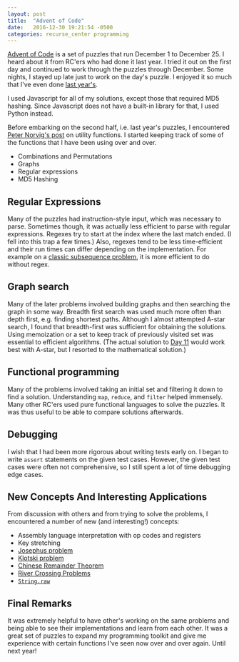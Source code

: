 ```yaml
---
layout: post
title:  "Advent of Code"
date:   2016-12-30 19:21:54 -0500
categories: recurse_center programming
---
```


[Advent of Code](http://adventofcode.com/2016) is a set of puzzles that run December 1 to December 25. I heard about it from RC'ers who had done it last year. I tried it out on the first day and continued to work through the puzzles through December. Some nights, I stayed up late just to work on the day's puzzle. I enjoyed it so much that I've even done [last year's](http://adventofcode.com/2015).

I used Javascript for all of my solutions, except those that required MD5 hashing. Since Javascript does not have a built-in library for that, I used Python instead.

Before embarking on the second half, i.e. last year's puzzles, I encountered [Peter Norvig's post](https://nbviewer.jupyter.org/url/norvig.com/ipython/Advent%20of%20Code.ipynb) on utility functions. I started keeping track of some of the functions that I have been using over and over.

- Combinations and Permutations
- Graphs
- Regular expressions
- MD5 Hashing

## Regular Expressions

Many of the puzzles had instruction-style input, which was necessary to parse. Sometimes though, it was actually less efficient to parse with regular expressions. Regexes try to start at the index where the last match ended. (I fell into this trap a few times.) Also, regexes tend to be less time-efficient and their run times can differ depending on the implementation. For example on a [classic subsequence problem](https://leetcode.com/problems/is-subsequence/), it is more efficient to do without regex.

## Graph search

Many of the later problems involved building graphs and then searching the graph in some way. Breadth first search was used much more often than depth first, e.g. finding shortest paths. Although I almost attempted A-star search, I found that breadth-first was sufficient for obtaining the solutions. Using memoization or a set to keep track of previously visited set was essential to efficient algorithms. (The actual solution to [Day 11](http://adventofcode.com/2016/day/11) would work best with A-star, but I resorted to the mathematical solution.)

## Functional programming

Many of the problems involved taking an initial set and filtering it down to find a solution. Understanding `map`, `reduce`, and `filter` helped immensely. Many other RC'ers used pure functional languages to solve the puzzles. It was thus useful to be able to compare solutions afterwards.

## Debugging

I wish that I had been more rigorous about writing tests early on. I began to write `assert` statements on the given test cases. However, the given test cases were often not comprehensive, so I still spent a lot of time debugging edge cases.

## New Concepts And Interesting Applications

From discussion with others and from trying to solve the problems, I encountered a number of new (and interesting!) concepts:
- Assembly language interpretation with op codes and registers
- Key stretching
- [Josephus problem](https://en.wikipedia.org/wiki/Josephus_problem)
- [Klotski problem](https://en.wikipedia.org/wiki/Klotski)
- [Chinese Remainder Theorem](https://en.wikipedia.org/wiki/Chinese_remainder_theorem)
- [River Crossing Problems](https://en.wikipedia.org/wiki/River_crossing_puzzle)
- [`String.raw`](https://developer.mozilla.org/en-US/docs/Web/JavaScript/Reference/Global_Objects/String/raw)

## Final Remarks

It was extremely helpful to have other's working on the same problems and being able to see their implementations and learn from each other. It was a great set of puzzles to expand my programming toolkit and give me experience with certain functions I've seen now over and over again. Until next year!
